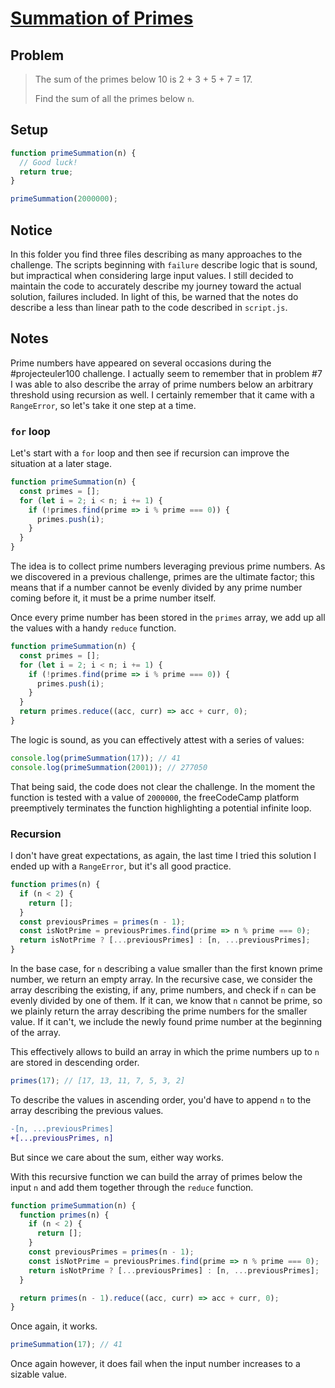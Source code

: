 # [Summation of Primes](https://www.freecodecamp.org/learn/coding-interview-prep/project-euler/problem-10-summation-of-primes)

## Problem

> The sum of the primes below 10 is 2 + 3 + 5 + 7 = 17.
>
> Find the sum of all the primes below `n`.

## Setup

```js
function primeSummation(n) {
  // Good luck!
  return true;
}

primeSummation(2000000);
```

## Notice

In this folder you find three files describing as many approaches to the challenge. The scripts beginning with `failure` describe logic that is sound, but impractical when considering large input values. I still decided to maintain the code to accurately describe my journey toward the actual solution, failures included. In light of this, be warned that the notes do describe a less than linear path to the code described in `script.js`.

## Notes

Prime numbers have appeared on several occasions during the #projecteuler100 challenge. I actually seem to remember that in problem #7 I was able to also describe the array of prime numbers below an arbitrary threshold using recursion as well. I certainly remember that it came with a `RangeError`, so let's take it one step at a time.

### `for` loop

Let's start with a `for` loop and then see if recursion can improve the situation at a later stage.

```js
function primeSummation(n) {
  const primes = [];
  for (let i = 2; i < n; i += 1) {
    if (!primes.find(prime => i % prime === 0)) {
      primes.push(i);
    }
  }
}
```

The idea is to collect prime numbers leveraging previous prime numbers. As we discovered in a previous challenge, primes are the ultimate factor; this means that if a number cannot be evenly divided by any prime number coming before it, it must be a prime number itself.

Once every prime number has been stored in the `primes` array, we add up all the values with a handy `reduce` function.

```js
function primeSummation(n) {
  const primes = [];
  for (let i = 2; i < n; i += 1) {
    if (!primes.find(prime => i % prime === 0)) {
      primes.push(i);
    }
  }
  return primes.reduce((acc, curr) => acc + curr, 0);
}
```

The logic is sound, as you can effectively attest with a series of values:

```js
console.log(primeSummation(17)); // 41
console.log(primeSummation(2001)); // 277050
```

That being said, the code does not clear the challenge. In the moment the function is tested with a value of `2000000`, the freeCodeCamp platform preemptively terminates the function highlighting a potential infinite loop.

### Recursion

I don't have great expectations, as again, the last time I tried this solution I ended up with a `RangeError`, but it's all good practice.

```js
function primes(n) {
  if (n < 2) {
    return [];
  }
  const previousPrimes = primes(n - 1);
  const isNotPrime = previousPrimes.find(prime => n % prime === 0);
  return isNotPrime ? [...previousPrimes] : [n, ...previousPrimes];
}
```

In the base case, for `n` describing a value smaller than the first known prime number, we return an empty array. In the recursive case, we consider the array describing the existing, if any, prime numbers, and check if `n` can be evenly divided by one of them. If it can, we know that `n` cannot be prime, so we plainly return the array describing the prime numbers for the smaller value. If it can't, we include the newly found prime number at the beginning of the array.

This effectively allows to build an array in which the prime numbers up to `n` are stored in descending order.

```js
primes(17); // [17, 13, 11, 7, 5, 3, 2]
```

To describe the values in ascending order, you'd have to append `n` to the array describing the previous values.

```diff
-[n, ...previousPrimes]
+[...previousPrimes, n]
```

But since we care about the sum, either way works.

With this recursive function we can build the array of primes below the input `n` and add them together through the `reduce` function.

```js
function primeSummation(n) {
  function primes(n) {
    if (n < 2) {
      return [];
    }
    const previousPrimes = primes(n - 1);
    const isNotPrime = previousPrimes.find(prime => n % prime === 0);
    return isNotPrime ? [...previousPrimes] : [n, ...previousPrimes];
  }

  return primes(n - 1).reduce((acc, curr) => acc + curr, 0);
}
```

Once again, it works.

```js
primeSummation(17); // 41
```

Once again however, it does fail when the input number increases to a sizable value.
